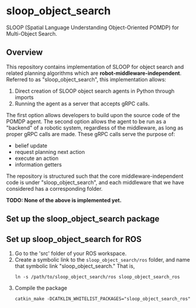 # sloop_object_search

SLOOP (Spatial Language Understanding Object-Oriented POMDP)
for Multi-Object Search.


## Overview
This repository contains implementation of SLOOP for object search and related
planning algorithms which are **robot-middleware-independent**.  Referred to as
"sloop_object_search", this implementation allows:

1. Direct creation of SLOOP object search agents in Python through imports
2. Running the agent as a server that accepts gRPC calls.

The first option allows developers to build upon the source code of the POMDP agent.
The second option allows the agent to be run as a "backend" of a robotic system,
regardless of the middleware, as long as proper gRPC calls are made. These gRPC
calls serve the purpose of:

- belief update
- request planning next action
- execute an action
- information getters

The repository is structured such that the core middleware-independent code
is under "sloop_object_search", and each middleware that we have considered
has a corresponding folder.

**TODO: None of the above is implemented yet.**


## Set up the sloop\_object\_search package





## Set up sloop_object_search for ROS

1. Go to the 'src' folder of your ROS workspace.
2. Create a symbolic link to the `sloop_object_search/ros` folder, and name that
   symbolic link "sloop_object_search." That is,
   ```
   ln -s /path/to/sloop_object_search/ros sloop_object_search_ros
   ```
3. Compile the package
   ```
   catkin_make -DCATKLIN_WHITELIST_PACKAGES="sloop_object_search_ros"
   ```
